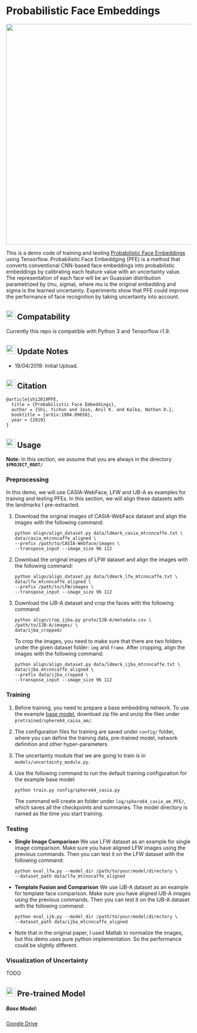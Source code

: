 # Probabilistic Face Embeddings

<img src="https://raw.githubusercontent.com/seasonSH/Probabilistic-Face-Embeddings/master/assets/PFE.png" width="600px">

This is a demo code of training and testing [Probabilistic Face Embeddings](https://arxiv.org/abs/1904.09658) using Tensorflow. Probabilistic Face Embeddging (PFE) is a method that converts conventional CNN-based face embeddings into probabilistic embeddings by calibrating each feature value with an uncertainty value. The representation of each face will be an Guassian distribution parametrized by (mu, sigma), where mu is the original embedding and sigma is the learned uncertainty. Experiments show that PFE could improve the performance of face recognition by taking uncertainty into account.

## <img src="https://upload.wikimedia.org/wikipedia/commons/thumb/2/2d/Tensorflow_logo.svg/1000px-Tensorflow_logo.svg.png" width="25"/> Compatability
Currently this repo is compatible with Python 3 and Tensorflow r1.9.

## <img src="https://image.flaticon.com/icons/svg/149/149366.svg" width="25"/> Update Notes
+ 19/04/2019: Initial Upload.

## <img src="https://image.flaticon.com/icons/svg/182/182321.svg" width="25"/> Citation

    @article{shi2019PFE,
      title = {Probabilistic Face Embeddings},
      author = {Shi, Yichun and Jain, Anil K. and Kalka, Nathan D.},
      booktitle = {arXiv:1904.09658},
      year = {2019}
    }


## <img src="https://image.flaticon.com/icons/svg/1/1383.svg" width="25"/> Usage
**Note:** In this section, we assume that you are always in the directory **`$PROJECT_ROOT/`**
### Preprocessing
In this demo, we will use CASIA-WebFace, LFW and IJB-A as examples for training and testing PFEs. In this section, we will align these datasets with the landmarks I pre-extracted.
1. Download the original images of CASIA-WebFace dataset and align the images with the following command:
    ``` Shell
    python align/align_dataset.py data/ldmark_casia_mtcnncaffe.txt \
    data/casia_mtcnncaffe_aligned \
    --prefix /path/to/CASIA-Webface/images \
    --transpose_input --image_size 96 112
    ```
2. Download the original images of LFW dataset and align the images with the following command:
    ``` Shell
    python align/align_dataset.py data/ldmark_lfw_mtcnncaffe.txt \
    data/lfw_mtcnncaffe_aligned \
    --prefix /path/to/LFW/images \
    --transpose_input --image_size 96 112
    ```
3. Download the IJB-A dataset and crop the faces with the following command:
    ``` Shell
    python align/crop_ijba.py proto/IJB-A/metadata.csv \
    /path/to/IJB-A/images/ \
    data/ijba_cropped/
    ```
    To crop the images, you need to make sure that there are two folders under the given dataset folder: ```img``` and ```frame```. After cropping, align the images with the following command:
    ``` Shell
    python align/align_dataset.py data/ldmark_ijba_mtcnncaffe.txt \
    data/ijba_mtcnncaffe_aligned \
    --prefix data/ijba_cropped \
    --transpose_input --image_size 96 112
    ```

### Training
1. Before training, you need to prepare a base embedding network. To use the example [base model](https://drive.google.com/open?id=1MiC_qCj5GFidWLtON9ekClOCJu6dPHT4), download zip file and unzip the files under ```pretrained/sphere64_caisa_am/```.

2. The configuration files for training are saved under ```config/``` folder, where you can define the training data, pre-trained model, network definition and other hyper-parameters. 
3. The uncertainty module that we are going to train is in ```models/uncertainty_module.py```.
4. Use the following command to run the default training configuration for the example base model:
    ``` Shell
    python train.py config/sphere64_casia.py
    ```
    The command will create an folder under ```log/sphere64_casia_am_PFE/```, which saves all the checkpoints and summaries. The model directory is named as the time you start training.

### Testing
+ **Single Image Comparison**
    We use LFW dataset as an example for single image comparison. Make sure you have aligned LFW images using the previous commands. Then you can test it on the LFW dataset with the following command:
    ```Shell
    python eval_lfw.py --model_dir /path/to/your/model/directory \
    --dataset_path data/lfw_mtcnncaffe_aligned
    ```

+ **Template Fusion and Comparison**
    We use IJB-A dataset as an example for template face comparison. Make sure you have aligned IJB-A images using the previous commands. Then you can test it on the IJB-A dataset with the following command:
    ```Shell
    python eval_ijb.py --model_dir /path/to/your/model/directory \
    --dataset_path data/ijba_mtcnncaffe_aligned
    ```
+ Note that in the original paper, I used Matlab to normalize the images, but this demo uses pure python implementation. So the performance could be slightly different. 

### Visualization of Uncertainty
TODO


## <img src="https://image.flaticon.com/icons/svg/48/48541.svg" width="25"/> Pre-trained Model
##### Base Model: 
[Google Drive](https://drive.google.com/open?id=1MiC_qCj5GFidWLtON9ekClOCJu6dPHT4)




